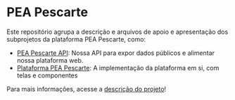 # PEA Pescarte

Este repositório agrupa a descrição e arquivos de apoio e apresentação dos subprojetos da plataforma PEA Pescarte, como:

- [PEA Pescarte API](https://github.com/peapescarte/pescarte-api): Nossa API para expor dados públicos e alimentar nossa plataforma web.
- [Plataforma PEA Pescarte](https://github.com/peapescarte/pescarte-plataforma): A implementação da plataforma em si, com telas e componentes

Para mais informações, acesse a [descrição do projeto](./profile/README.md)!
